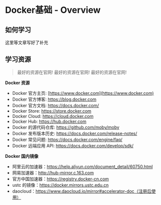 # Docker基础 - Overview

## 如何学习

这里等文章写好了补充

## 学习资源

> 最好的资源在官网! 最好的资源在官网! 最好的资源在官网!

**Docker 资源**

- Docker 官方主页: [https://www.docker.com](https://www.docker.com)
- Docker 官方博客: https://blog.docker.com
- Docker 官方文档: https://docs.docker.com/
- Docker Store: https://store.docker.com
- Docker Cloud: https://cloud.docker.com
- Docker Hub: https://hub.docker.com
- Docker 的源代码仓库: https://github.com/moby/moby
- Docker 发布版本历史: https://docs.docker.com/release-notes/
- Docker 常见问题: https://docs.docker.com/engine/faq/
- Docker 远端应用 API: https://docs.docker.com/develop/sdk/

**Docker 国内镜像**

- 阿里云的加速器：https://help.aliyun.com/document_detail/60750.html
- 网易加速器：http://hub-mirror.c.163.com
- 官方中国加速器：https://registry.docker-cn.com
- ustc 的镜像：https://docker.mirrors.ustc.edu.cn
- daocloud：https://www.daocloud.io/mirror#accelerator-doc（注册后使用）